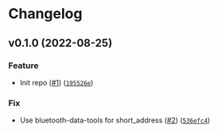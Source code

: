 # Changelog

<!--next-version-placeholder-->

## v0.1.0 (2022-08-25)
### Feature
* Init repo ([#1](https://github.com/Bluetooth-Devices/thermobeacon-ble/issues/1)) ([`195526e`](https://github.com/Bluetooth-Devices/thermobeacon-ble/commit/195526ed5fe312f65194b2f0d48239127da0e808))

### Fix
* Use bluetooth-data-tools for short_address ([#2](https://github.com/Bluetooth-Devices/thermobeacon-ble/issues/2)) ([`536efc4`](https://github.com/Bluetooth-Devices/thermobeacon-ble/commit/536efc4d114262b5794a4868024817fd194e785c))
